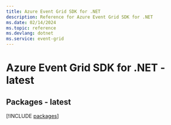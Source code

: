```yaml
---
title: Azure Event Grid SDK for .NET
description: Reference for Azure Event Grid SDK for .NET
ms.date: 02/14/2024
ms.topic: reference
ms.devlang: dotnet
ms.service: event-grid
---
```

# Azure Event Grid SDK for .NET - latest
## Packages - latest
[!INCLUDE [packages](event-grid-index.md)]